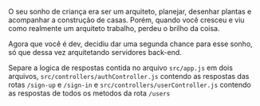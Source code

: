 O seu sonho de criança era ser um arquiteto, planejar, desenhar plantas e acompanhar a construção de casas. Porém, quando você cresceu e viu como realmente um arquiteto trabalho, perdeu o brilho da coisa.

Agora que você é dev, decidiu dar uma segunda chance para esse sonho, só que dessa vez arquitetando servidores back-end.

Separe a logica de respostas contida no arquivo `src/app.js` em dois arquivos, `src/controllers/authController.js` contendo as respostas das rotas `/sign-up` e `/sign-in` e `src/controllers/userController.js` contendo as respostas de todos os metodos da rota `/users`